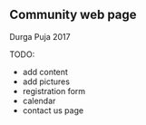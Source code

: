 
## Community web page

Durga Puja 2017

TODO: 
* add content
* add pictures
* registration form
* calendar
* contact us page

